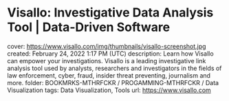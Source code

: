 # Visallo: Investigative Data Analysis Tool | Data-Driven Software

cover: https://www.visallo.com/img/thumbnails/visallo-screenshot.jpg
created: February 24, 2022 1:17 PM (UTC)
description: Learn how Visallo can empower your investigations. Visallo is a leading investigative link analysis tool used by analysts, researchers and investigators in the fields of law enforcement, cyber, fraud, insider threat preventing, journalism and more.
folder: BOOKMRKS-MTHRFCKR / PROGAMMING-MTHRFCKR / Data Visualization
tags: Data Visualization, Tools
url: https://www.visallo.com